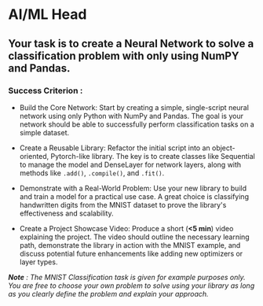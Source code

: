 # AI/ML Head

## Your task is to create a Neural Network to solve a classification problem with only using NumPY and Pandas.

### Success Criterion :

- Build the Core Network: Start by creating a simple, single-script neural network using only Python with NumPy and Pandas. The goal is your network should be able to successfully perform classification tasks on a simple dataset.

- Create a Reusable Library: Refactor the initial script into an object-oriented, Pytorch-like library. The key is to create classes like Sequential to manage the model and DenseLayer for network layers, along with methods like `.add()`, `.compile()`, and `.fit()`.

- Demonstrate with a Real-World Problem: Use your new library to build and train a model for a practical use case. A great choice is classifying handwritten digits from the MNIST dataset to prove the library's effectiveness and scalability.

- Create a Project Showcase Video: Produce a short (**<5 min**) video explaining the project. The video should outline the necessary learning path, demonstrate the library in action with the MNIST example, and discuss potential future enhancements like adding new optimizers or layer types.

***Note** : The MNIST Classification task is given for example purposes only. You are free to choose your own problem to solve using your library as long as you clearly define the problem and explain your approach.*
